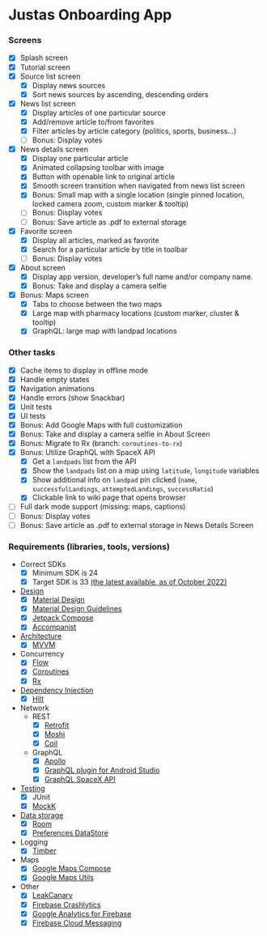 # Justas Onboarding App

### Screens
- [x] Splash screen
- [x] Tutorial screen
- [x] Source list screen
    - [x] Display news sources
    - [x] Sort news sources by ascending, descending orders
- [x] News list screen
    - [x] Display articles of one particular source
    - [x] Add/remove article to/from favorites
    - [x] Filter articles by article category (politics, sports, business...)
    - [ ] Bonus: Display votes
- [x] News details screen
    - [x] Display one particular article
    - [x] Animated collapsing toolbar with image
    - [x] Button with openable link to original article
    - [x] Smooth screen transition when navigated from news list screen
    - [x] Bonus: Small map with a single location (single pinned location, locked camera zoom, custom marker & tooltip)
    - [ ] Bonus: Display votes
    - [ ] Bonus: Save article as .pdf to external storage
- [x] Favorite screen
    - [x] Display all articles, marked as favorite
    - [x] Search for a particular article by title in toolbar
    - [ ] Bonus: Display votes
- [x] About screen
    - [x] Display app version, developer’s full name and/or company name.
    - [x] Bonus: Take and display a camera selfie
- [x] Bonus: Maps screen
    - [x] Tabs to choose between the two maps
    - [x] Large map with pharmacy locations (custom marker, cluster & tooltip)
    - [x] GraphQL: large map with landpad locations

### Other tasks
- [x] Cache items to display in offline mode
- [x] Handle empty states
- [x] Navigation animations
- [x] Handle errors (show Snackbar)
- [x] Unit tests
- [x] UI tests
- [x] Bonus: Add Google Maps with full customization
- [x] Bonus: Take and display a camera selfie in About Screen
- [x] Bonus: Migrate to Rx (branch: `coroutines-to-rx`)
- [x] Bonus: Utilize GraphQL with SpaceX API
    - [x] Get a `landpads` list from the API
    - [x] Show the `landpads` list on a map using `latitude`, `longitude` variables
    - [x] Show additional info on `landpad` pin clicked (`name`, `successfulLandings`, `attemptedLandings`, `successRatio`)
    - [x] Clickable link to wiki page that opens browser 
- [ ] Full dark mode support (missing: maps, captions)
- [ ] Bonus: Display votes
- [ ] Bonus: Save article as .pdf to external storage in News Details Screen

### Requirements (libraries, tools, versions)
- Correct SDKs
    - [x] Minimum SDK is 24
    - [x] Target SDK is 33 [(the latest available, as of October 2022)](https://developer.android.com/studio/releases/platforms)
- [Design]((https://www.figma.com/file/VXiNfPRF9qFUtZFDv4TfEe))
    - [x] [Material Design](https://material.io/)
    - [x] [Material Design Guidelines](https://material.io/design)
    - [x] [Jetpack Compose](https://developer.android.com/jetpack/compose)
    - [x] [Accompanist](https://google.github.io/accompanist/)
- [Architecture](https://developer.android.com/topic/architecture)
    - [x] [MVVM](https://developer.android.com/topic/libraries/architecture/viewmodel)
- Concurrency
    - [x] [Flow](https://developer.android.com/kotlin/flow)
    - [x] [Coroutines](https://developer.android.com/kotlin/coroutines)
    - [x] [Rx](https://github.com/ReactiveX/RxKotlin)
- [Dependency Injection](https://developer.android.com/training/dependency-injection)
    - [x] [Hilt](https://developer.android.com/training/dependency-injection/hilt-android)
- Network
    - REST
        - [x] [Retrofit](https://square.github.io/retrofit/)
        - [x] [Moshi](https://github.com/square/moshi)
        - [x] [Coil](https://coil-kt.github.io/coil/)
    - GraphQL
        - [x] [Apollo](https://www.apollographql.com/docs/kotlin/)
        - [x] [GraphQL plugin for Android Studio](https://plugins.jetbrains.com/plugin/8097-graphql)
        - [x] [GraphQL SpaceX API](https://studio.apollographql.com/public/SpaceX-pxxbxen/explorer)
- [Testing](https://developer.android.com/training/testing/local-tests)
    - [x] JUnit
    - [x] [MockK](https://mockk.io/ANDROID.html)
- [Data storage](https://developer.android.com/training/data-storage)
    - [x] [Room](https://developer.android.com/training/data-storage/room)
    - [x] [Preferences DataStore](https://developer.android.com/topic/libraries/architecture/datastore)
- Logging
    - [x] [Timber](https://github.com/JakeWharton/timber)
- Maps
    - [x] [Google Maps Compose](https://github.com/googlemaps/android-maps-compose)
    - [x] [Google Maps Utils](https://github.com/googlemaps/android-maps-utils)
- Other
    - [x] [LeakCanary](https://github.com/square/leakcanary/)
    - [x] [Firebase Crashlytics](https://firebase.google.com/docs/crashlytics)
    - [x] [Google Analytics for Firebase](https://firebase.google.com/docs/analytics/)
    - [x] [Firebase Cloud Messaging](https://firebase.google.com/docs/cloud-messaging/) 
